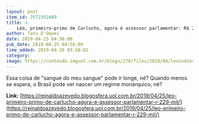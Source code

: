 ```yaml
---
layout: post
item_id: 2572392489
title: >-
    Léo, primeiro-primo de Carlucho, agora é assessor parlamentar: R$ 22,9 mil
author: Tatu D'Oquei
date: 2019-04-25 04:56:00
pub_date: 2019-04-25 04:56:00
time_added: 2019-04-26 03:58:02
category: 
image: https://conteudo.imguol.com.br/blogs/278/files/2019/04/leoindiocarlucho-615x300.jpg
---
```


Essa coisa de "sangue do meu sangue" pode ir longe, né? Quando menos se espera, o Brasil pode ver nascer um regime monárquico, né?

**Link:** [https://reinaldoazevedo.blogosfera.uol.com.br/2019/04/25/leo-primeiro-primo-de-carlucho-agora-e-assessor-parlamentar-r-229-mil/](https://reinaldoazevedo.blogosfera.uol.com.br/2019/04/25/leo-primeiro-primo-de-carlucho-agora-e-assessor-parlamentar-r-229-mil/)

